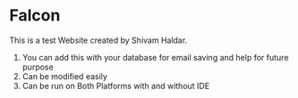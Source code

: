 # Falcon

This is a test Website created by Shivam Haldar.

1. You can add this with your database for email saving and help for future purpose
2. Can be modified easily
3. Can be run on Both Platforms with and without IDE
